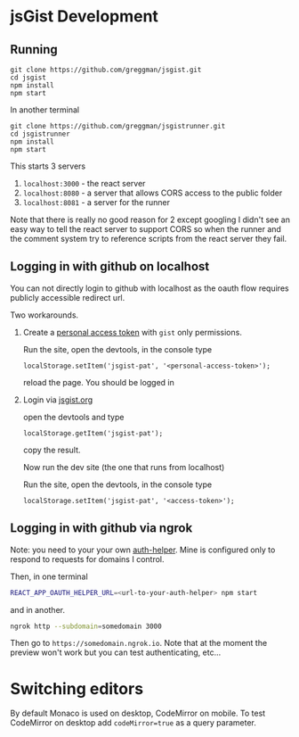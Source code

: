 # jsGist Development

## Running

```
git clone https://github.com/greggman/jsgist.git
cd jsgist
npm install
npm start
```

In another terminal

```
git clone https://github.com/greggman/jsgistrunner.git
cd jsgistrunner
npm install
npm start
```

This starts 3 servers

1. `localhost:3000` - the react server
2. `localhost:8080` - a server that allows CORS access to the public folder
3. `localhost:8081` - a server for the runner

Note that there is really no good reason for 2 except googling I didn't
see an easy way to tell the react server to support CORS so when the
runner and the comment system try to reference scripts from the react
server they fail.

## Logging in with github on localhost

You can not directly login to github with localhost as the oauth
flow requires publicly accessible redirect url.

Two workarounds.

1. Create a [personal access token](https://github.com/settings/tokens) with
   `gist` only permissions.

   Run the site, open the devtools, in the console type

   ```
   localStorage.setItem('jsgist-pat', '<personal-access-token>');
   ```

   reload the page. You should be logged in

2. Login via [jsgist.org](https://jsgist.org)

   open the devtools and type

   ```
   localStorage.getItem('jsgist-pat');
   ```

   copy the result.

   Now run the dev site (the one that runs from localhost)

   Run the site, open the devtools, in the console type

   ```
   localStorage.setItem('jsgist-pat', '<access-token>');
   ```

## Logging in with github via ngrok

Note: you need to your your own [auth-helper](https://github.com/greggman/aws-oauth-helper).
Mine is configured only to respond to requests for domains I control.

Then, in one terminal

```bash
REACT_APP_OAUTH_HELPER_URL=<url-to-your-auth-helper> npm start
```

and in another.

```bash
ngrok http --subdomain=somedomain 3000
```

Then go to `https://somedomain.ngrok.io`. Note that at the moment the preview won't
work but you can test authenticating, etc...

# Switching editors

By default Monaco is used on desktop, CodeMirror on mobile.
To test CodeMirror on desktop add `codeMirror=true` as a query parameter.
